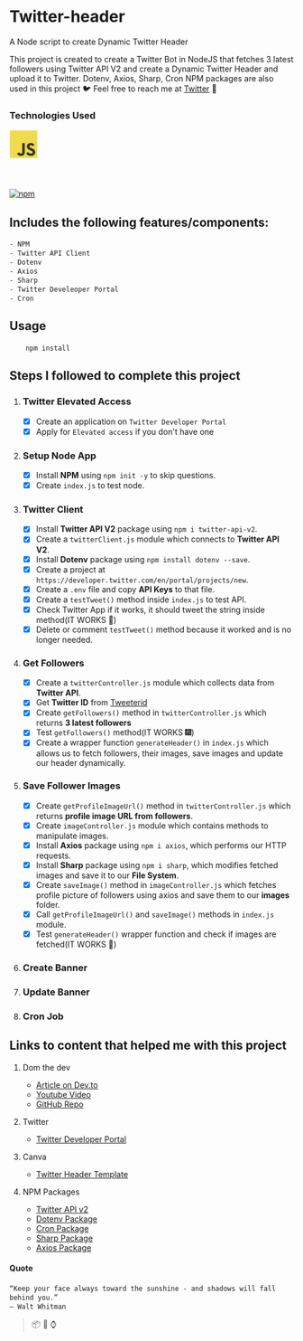 # Twitter-header
A Node script to create Dynamic Twitter Header


<!-- ![This is an image](https://github.com/hmjatt/hmjatt.github.io/blob/master/images/battleship/Page-1%20updated.png) -->


This project is created to create a Twitter Bot in NodeJS that fetches 3 latest followers using Twitter API V2 and create a Dynamic Twitter Header and upload it to Twitter. Dotenv, Axios, Sharp, Cron NPM packages are also used in this project :bird: Feel free to reach me at [Twitter](https://twitter.com/hmjatt/) :robot:



### Technologies Used

<a href="https://developer.mozilla.org/en-US/docs/Web/JavaScript" target="_blank" rel="noreferrer"> <img src="https://raw.githubusercontent.com/devicons/devicon/master/icons/javascript/javascript-original.svg" alt="javascript" width="50" height="50"/> </a> 
 <!-- &emsp;   <a href="https://babeljs.io/" target="_blank" rel="noreferrer"> <img src="https://upload.wikimedia.org/wikipedia/commons/0/02/Babel_Logo.svg" alt="babel" width="50" height="50"/> </a>  &emsp;   <a href="https://jestjs.io/" target="_blank" rel="noreferrer"> <img src="https://jestjs.io/img/jest.png" alt="jest" width="50" height="50"/> </a>  &emsp;  <a href="https://webpack.js.org/" target="_blank" rel="noreferrer"> <img style="margin-top:40px;" src="https://raw.githubusercontent.com/webpack/media/master/logo/logo-on-dark-bg.svg" alt="webpack" width="120" height="70"/> </a> -->
   &emsp;   
<a href="https://www.npmjs.com/" target="_blank" rel="noreferrer"> <img style="margin-top:20px;" src="https://raw.githubusercontent.com/npm/logos/master/npm%20logo/npm-logo-red.svg" alt="npm" width="50" height="50"/> </a>


## Includes the following features/components:

	- NPM
	- Twitter API Client
	- Dotenv
	- Axios
	- Sharp
	- Twitter Develeoper Portal
	- Cron

## Usage

```
	npm install

```

	
## Steps I followed to complete this project

1. ### Twitter Elevated Access
	- [x] Create an application on `Twitter Developer Portal`
	- [x] Apply for `Elevated access` if you don't have one

2. ### Setup Node App
	- [x] Install **NPM** using `npm init -y` to skip questions.
	- [x] Create `index.js` to test node.
	
3. ### Twitter Client
	- [x] Install **Twitter API V2** package using `npm i twitter-api-v2`.
	- [x] Create a `twitterClient.js` module which connects to **Twitter API V2**.
	- [x] Install **Dotenv** package using `npm install dotenv --save`.
	- [x] Create a project at `https://developer.twitter.com/en/portal/projects/new`.
	- [x] Create a `.env` file and copy **API Keys** to that file.
	- [x] Create a `testTweet()` method inside `index.js` to test API.
	- [x] Check Twitter App if it works, it should tweet the string inside method(IT WORKS :tada:)
	- [x] Delete or comment `testTweet()` method because it worked and is no longer needed.

4. ### Get Followers
	- [x] Create a `twitterController.js` module which collects data from **Twitter API**.
	- [x] Get **Twitter ID** from [Tweeterid](https://tweeterid.com/)
	- [x] Create `getFollowers()` method in `twitterController.js` which returns **3 latest followers**
	- [x] Test `getFollowers()` method(IT WORKS :fireworks:)
	- [x] Create a wrapper function `generateHeader()` in `index.js` which allows us to fetch followers, their images, save images and update our header dynamically.

5. ### Save Follower Images
	- [x] Create `getProfileImageUrl()` method in `twitterController.js` which returns **profile image URL from followers**.
	- [x] Create `imageController.js` module which contains methods to manipulate images.
	- [x] Install **Axios** package using `npm i axios`, which performs our HTTP requests.
	- [x] Install **Sharp** package using `npm i sharp`, which modifies fetched images and save it to our **File System**.
	- [x] Create `saveImage()` method in `imageController.js` which fetches profile picture of followers using axios and save them to our **images** folder.
	- [x] Call `getProfileImageUrl()` and `saveImage()` methods in `index.js` module.
	- [x] Test `generateHeader()` wrapper function and check if images are fetched(IT WORKS :partying_face:)

6. ### Create Banner

7. ### Update Banner

8. ### Cron Job



## Links to content that helped me with this project

1. Dom the dev
	- [Article on Dev.to](https://dev.to/dom_the_dev/build-an-automatically-updating-twitter-header-with-nodejs-and-twitter-api-2g2d)
	- [Youtube Video](https://www.youtube.com/watch?v=jl9OKxoqVcA)
	- [GitHub Repo](https://github.com/dom-the-dev/twitter-banner)

2. Twitter
	- [Twitter Developer Portal](https://developer.twitter.com/en/portal/dashboard)
	
3. Canva
	- [Twitter Header Template](https://www.canva.com/twitter/templates/headers/)

4. NPM Packages
	- [Twitter API v2](https://www.npmjs.com/package/twitter-api-v2)
	- [Dotenv Package](https://www.npmjs.com/package/dotenv)
	- [Cron Package](https://www.npmjs.com/package/cron)
	- [Sharp Package](https://www.npmjs.com/package/sharp)
	- [Axios Package](https://www.npmjs.com/package/axios)




#### Quote

    “Keep your face always toward the sunshine - and shadows will fall behind you.”
    — Walt Whitman
>  	
> :package: :yarn: :watch: